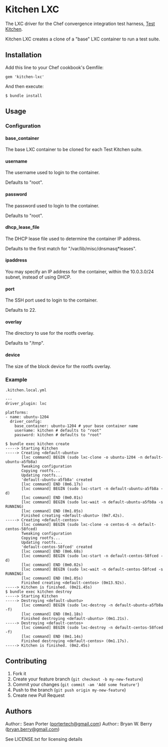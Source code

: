 # Kitchen LXC

The LXC driver for the Chef convergence integration test harness,
[Test Kitchen](https://github.com/opscode/test-kitchen/tree/1.0).

Kitchen LXC creates a clone of a "base" LXC container to run a test
suite.

## Installation

Add this line to your Chef cookbook's Gemfile:

    gem 'kitchen-lxc'

And then execute:

    $ bundle install

## Usage

### Configuration

#### base_container
The base LXC container to be cloned for each Test Kitchen suite.

#### username
The username used to login to the container.

Defaults to "root".

#### password
The password used to login to the container.

Defaults to "root".

#### dhcp_lease_file
The DHCP lease file used to determine the container IP address.

Defaults to the first match for "/var/lib/misc/dnsmasq*leases".

#### ipaddress
You may specify an IP address for the container, within the
10.0.3.0/24 subnet, instead of using DHCP.

#### port
The SSH port used to login to the container.

Defaults to 22.

#### overlay
The directory to use for the rootfs overlay.

Defaults to "/tmp".

#### device
The size of the block device for the rootfs overlay.

### Example

`.kitchen.local.yml`

```
---
driver_plugin: lxc

platforms:
- name: ubuntu-1204
  driver_config:
    base_container: ubuntu-1204 # your base container name
    username: kitchen # defaults to "root"
    password: kitchen # defaults to "root"
```

```
$ bundle exec kitchen create
-----> Starting Kitchen
-----> Creating <default-ubuntu>
       [lxc command] BEGIN (sudo lxc-clone -o ubuntu-1204 -n default-ubuntu-a5fb8a)
       Tweaking configuration
       Copying rootfs...
       Updating rootfs...
       'default-ubuntu-a5fb8a' created
       [lxc command] END (0m6.17s)
       [lxc command] BEGIN (sudo lxc-start -n default-ubuntu-a5fb8a -d)
       [lxc command] END (0m0.01s)
       [lxc command] BEGIN (sudo lxc-wait -n default-ubuntu-a5fb8a -s RUNNING)
       [lxc command] END (0m1.05s)
       Finished creating <default-ubuntu> (0m7.42s).
-----> Creating <default-centos>
       [lxc command] BEGIN (sudo lxc-clone -o centos-6 -n default-centos-58fced)
       Tweaking configuration
       Copying rootfs...
       Updating rootfs...
       'default-centos-58fced' created
       [lxc command] END (0m6.68s)
       [lxc command] BEGIN (sudo lxc-start -n default-centos-58fced -d)
       [lxc command] END (0m0.02s)
       [lxc command] BEGIN (sudo lxc-wait -n default-centos-58fced -s RUNNING)
       [lxc command] END (0m1.05s)
       Finished creating <default-centos> (0m13.92s).
-----> Kitchen is finished. (0m21.45s)
$ bundle exec kitchen destroy
-----> Starting Kitchen
-----> Destroying <default-ubuntu>
       [lxc command] BEGIN (sudo lxc-destroy -n default-ubuntu-a5fb8a -f)
       [lxc command] END (0m1.18s)
       Finished destroying <default-ubuntu> (0m1.21s).
-----> Destroying <default-centos>
       [lxc command] BEGIN (sudo lxc-destroy -n default-centos-58fced -f)
       [lxc command] END (0m1.14s)
       Finished destroying <default-centos> (0m1.17s).
-----> Kitchen is finished. (0m2.45s)
```

## Contributing

1. Fork it
2. Create your feature branch (`git checkout -b my-new-feature`)
3. Commit your changes (`git commit -am 'Add some feature'`)
4. Push to the branch (`git push origin my-new-feature`)
5. Create new Pull Request

## Authors

Author:: Sean Porter (<portertech@gmail.com>)
Author:: Bryan W. Berry (<bryan.berry@gmail.com>)

See LICENSE.txt for licensing details
